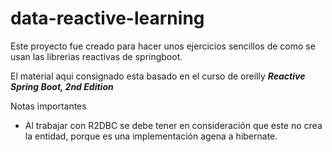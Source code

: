 # data-reactive-learning

Este proyecto fue creado para hacer unos ejercicios sencillos de como se usan 
las librerias reactivas de springboot.

El material aqui consignado esta basado en el curso de oreilly **_Reactive Spring Boot, 2nd Edition_**

Notas importantes
* Al trabajar con R2DBC se debe tener en consideración que este no crea la entidad, porque es una implementación agena a hibernate.